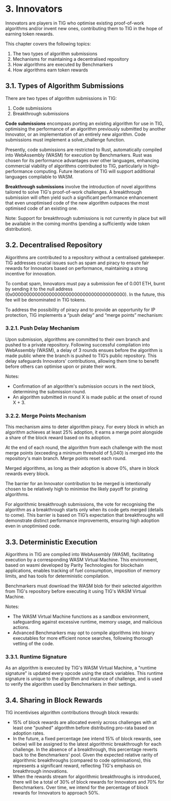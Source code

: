 # 3. Innovators

Innovators are players in TIG who optimise existing proof-of-work algorithms and/or invent new ones, contributing them to TIG in the hope of earning token rewards.

This chapter covers the following topics:

1. The two types of algorithm submissions
2. Mechanisms for maintaining a decentralised repository
3. How algorithms are executed by Benchmarkers
4. How algorithms earn token rewards

## 3.1. Types of Algorithm Submissions

There are two types of algorithm submissions in TIG:

1. Code submissions
2. Breakthrough submissions

**Code submissions** encompass porting an existing algorithm for use in TIG, optimising the performance of an algorithm previously submitted by another Innovator, or an implementation of an entirely new algorithm. Code submissions must implement a solve_challenge function.

Presently, code submissions are restricted to Rust, automatically compiled into WebAssembly (WASM) for execution by Benchmarkers. Rust was chosen for its performance advantages over other languages, enhancing commercial viability of algorithms contributed to TIG, particularly in high-performance computing. Future iterations of TIG will support additional languages compilable to WASM.

**Breakthrough submissions** involve the introduction of novel algorithms tailored to solve TIG's proof-of-work challenges. A breakthrough submission will often yield such a significant performance enhancement that even unoptimised code of the new algorithm outpaces the most optimised code of an existing one.

Note: Support for breakthrough submissions is not currently in place but will be available in the coming months (pending a sufficiently wide token distribution).

## 3.2. Decentralised Repository

Algorithms are contributed to a repository without a centralised gatekeeper. TIG addresses crucial issues such as spam and piracy to ensure fair rewards for Innovators based on performance, maintaining a strong incentive for innovation.

To combat spam, Innovators must pay a submission fee of 0.001 ETH, burnt by sending it to the null address (0x0000000000000000000000000000000000000000). In the future, this fee will be denominated in TIG tokens.

To address the possibility of piracy and to provide an opportunity for IP protection, TIG implements a “push delay” and “merge points” mechanism:

### 3.2.1. Push Delay Mechanism

Upon submission, algorithms are committed to their own branch and pushed to a private repository. Following successful compilation into WebAssembly (WASM), a delay of 3 rounds ensues before the algorithm is made public where the branch is pushed to TIG’s public repository. This delay safeguards Innovators' contributions, allowing them time to benefit before others can optimise upon or pirate their work.

Notes:

- Confirmation of an algorithm's submission occurs in the next block, determining the submission round.
- An algorithm submitted in round X is made public at the onset of round X + 3.

### 3.2.2. Merge Points Mechanism

This mechanism aims to deter algorithm piracy. For every block in which an algorithm achieves at least 25% adoption, it earns a merge point alongside a share of the block reward based on its adoption.

At the end of each round, the algorithm from each challenge with the most merge points (exceeding a minimum threshold of 5,040) is merged into the repository's main branch. Merge points reset each round.

Merged algorithms, as long as their adoption is above 0%, share in block rewards every block.

The barrier for an Innovator contribution to be merged is intentionally chosen to be relatively high to minimise the likely payoff for pirating algorithms.

For algorithmic breakthrough submissions, the vote for recognising the algorithm as a breakthrough starts only when its code gets merged (details to come). This barrier is based on TIG’s expectation that breakthroughs will demonstrate distinct performance improvements, ensuring high adoption even in unoptimised code.

## 3.3. Deterministic Execution

Algorithms in TIG are compiled into WebAssembly (WASM), facilitating execution by a corresponding WASM Virtual Machine. This environment, based on wasmi developed by Parity Technologies for blockchain applications, enables tracking of fuel consumption, imposition of memory limits, and has tools for deterministic compilation.

Benchmarkers must download the WASM blob for their selected algorithm from TIG's repository before executing it using TIG's WASM Virtual Machine.

Notes:

- The WASM Virtual Machine functions as a sandbox environment, safeguarding against excessive runtime, memory usage, and malicious actions.
- Advanced Benchmarkers may opt to compile algorithms into binary executables for more efficient nonce searches, following thorough vetting of the code.

### 3.3.1. Runtime Signature

As an algorithm is executed by TIG's WASM Virtual Machine, a "runtime signature" is updated every opcode using the stack variables. This runtime signature is unique to the algorithm and instance of challenge, and is used to verify the algorithm used by Benchmarkers in their settings.

## 3.4. Sharing in Block Rewards

TIG incentivises algorithm contributions through block rewards:

- 15% of block rewards are allocated evenly across challenges with at least one "pushed" algorithm before distributing pro-rata based on adoption rates.
- In the future, a fixed percentage (we intend 15% of block rewards, see below) will be assigned to the latest algorithmic breakthrough for each challenge. In the absence of a breakthrough, this percentage reverts back to the Benchmarkers' pool. Given the expected relative rarity of algorithmic breakthroughs (compared to code optimisations), this represents a significant reward, reflecting TIG's emphasis on breakthrough innovations.
- When the rewards stream for algorithmic breakthroughs is introduced, there will be a total of 30% of block rewards for Innovators and 70% for Benchmarkers. Over time, we intend for the percentage of block rewards for Innovators to approach 50%.
